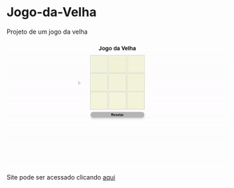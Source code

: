 # Jogo-da-Velha
Projeto de um jogo da velha

<img src="preview.gif">

<br/>

Site pode ser acessado clicando <a href="https://jogodavelhabyguilhermeignacio.netlify.app/">aqui</a>
